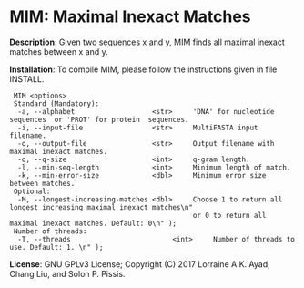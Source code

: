 MIM: Maximal Inexact Matches
===

<b>Description</b>: Given two sequences x and y, MIM finds all maximal inexact matches between
x and y.

<b>Installation</b>: To compile MIM, please follow the instructions given in file INSTALL.
```
 MIM <options>
 Standard (Mandatory):
  -a, --alphabet                   <str>     'DNA' for nucleotide  sequences  or 'PROT' for protein  sequences.
  -i, --input-file                 <str>     MultiFASTA input filename.
  -o, --output-file                <str>     Output filename with maximal inexact matches.
  -q, --q-size                     <int>     q-gram length.
  -l, --min-seq-length             <int>     Minimum length of match.
  -k, --min-error-size             <dbl>     Minimum error size between matches.
 Optional:
  -M, --longest-increasing-matches <dbl>     Choose 1 to return all longest increasing maximal inexact matches\n"
                                             or 0 to return all maximal inexact matches. Default: 0\n" );
 Number of threads: 
  -T, --threads              		    <int>     Number of threads to use. Default: 1. \n" );
```

<b>License</b>: GNU GPLv3 License; Copyright (C) 2017 Lorraine A.K. Ayad, Chang Liu, and Solon P. Pissis.

